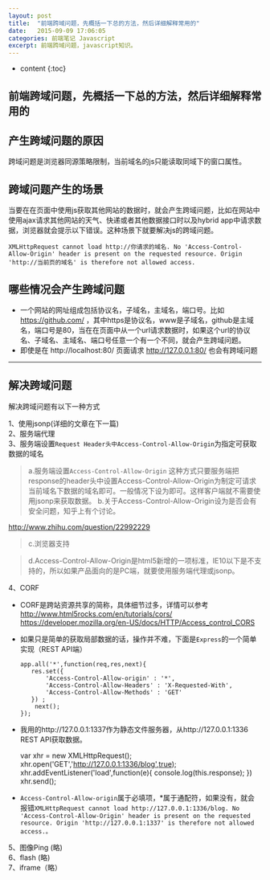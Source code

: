 ```yaml
---
layout: post
title:  "前端跨域问题，先概括一下总的方法，然后详细解释常用的"
date:   2015-09-09 17:06:05
categories: 前端笔记 Javascript
excerpt: 前端跨域问题，javascript知识。
---
```


* content
{:toc}



## 前端跨域问题，先概括一下总的方法，然后详细解释常用的


## 产生跨域问题的原因

跨域问题是浏览器同源策略限制，当前域名的js只能读取同域下的窗口属性。

## 跨域问题产生的场景

当要在在页面中使用js获取其他网站的数据时，就会产生跨域问题，比如在网站中使用ajax请求其他网站的天气、快递或者其他数据接口时以及hybrid app中请求数据，浏览器就会提示以下错误。这种场景下就要解决js的跨域问题。

    XMLHttpRequest cannot load http://你请求的域名. No 'Access-Control-Allow-Origin' header is present on the requested resource. Origin 'http://当前页的域名' is therefore not allowed access.

## 哪些情况会产生跨域问题

- 一个网站的网址组成包括协议名，子域名，主域名，端口号。比如 https://github.com/ ，其中https是协议名，www是子域名，github是主域名，端口号是80，当在在页面中从一个url请求数据时，如果这个url的协议名、子域名、主域名、端口号任意一个有一个不同，就会产生跨域问题。
- 即使是在 http://localhost:80/ 页面请求 http://127.0.0.1:80/ 也会有跨域问题

---

## 解决跨域问题

解决跨域问题有以下一种方式

1、使用jsonp(详细的文章在下一篇)    
2、服务端代理    
3、服务端设置`Request Header头中Access-Control-Allow-Origin`为指定可获取数据的域名        

> a.服务端设置`Access-Control-Allow-Origin`
> 这种方式只要服务端把response的header头中设置Access-Control-Allow-Origin为制定可请求当前域名下数据的域名即可。一般情况下设为即可。这样客户端就不需要使用jsonp来获取数据。
> b.关于Access-Control-Allow-Origin设为是否会有安全问题，知乎上有个讨论。

   http://www.zhihu.com/question/22992229

> c.浏览器支持

> d.Access-Control-Allow-Origin是html5新增的一项标准，IE10以下是不支持的，所以如果产品面向的是PC端，就要使用服务端代理或jsonp。


4、CORF

* CORF是跨站资源共享的简称，具体细节过多，详情可以参考
  http://www.html5rocks.com/en/tutorials/cors/
  https://developer.mozilla.org/en-US/docs/HTTP/Access_control_CORS
* 如果只是简单的获取局部数据的话，操作并不难，下面是`Express`的一个简单实现（REST API端）

      app.all('*',function(req,res,next){
         res.set({
             'Access-Control-Allow-origin' : '*',
             'Access-Control-Allow-Headers' : 'X-Requested-With',
             'Access-Control-Allow-Methods' : 'GET'
         }) ;
          next();
      });

* 我用的http://127.0.0.1:1337作为静态文件服务器，从http://127.0.0.1:1336 REST API获取数据。

    var xhr = new XMLHttpRequest();
    xhr.open('GET','http://127.0.0.1:1336/blog',true);
    xhr.addEventListener('load',function(e){
        console.log(this.response);
    })
    xhr.send();

* `Access-Control-Allow-origin`属于必填项，*属于通配符，如果没有，就会报错`XMLHttpRequest cannot load http://127.0.0.1:1336/blog. No 'Access-Control-Allow-Origin' header is present on the requested resource. Origin 'http://127.0.0.1:1337' is therefore not allowed access.。`

5、图像Ping (略)        
6、flash (略)         
7、iframe（略）         
 